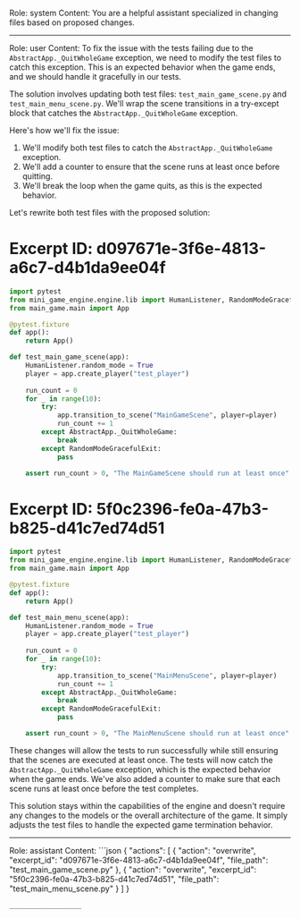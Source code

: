 Role: system
Content: You are a helpful assistant specialized in changing files based on proposed changes.
__________________
Role: user
Content: To fix the issue with the tests failing due to the `AbstractApp._QuitWholeGame` exception, we need to modify the test files to catch this exception. This is an expected behavior when the game ends, and we should handle it gracefully in our tests.

The solution involves updating both test files: `test_main_game_scene.py` and `test_main_menu_scene.py`. We'll wrap the scene transitions in a try-except block that catches the `AbstractApp._QuitWholeGame` exception.

Here's how we'll fix the issue:

1. We'll modify both test files to catch the `AbstractApp._QuitWholeGame` exception.
2. We'll add a counter to ensure that the scene runs at least once before quitting.
3. We'll break the loop when the game quits, as this is the expected behavior.

Let's rewrite both test files with the proposed solution:

# Excerpt ID: d097671e-3f6e-4813-a6c7-d4b1da9ee04f
```python test_main_game_scene.py
import pytest
from mini_game_engine.engine.lib import HumanListener, RandomModeGracefulExit, AbstractApp
from main_game.main import App

@pytest.fixture
def app():
    return App()

def test_main_game_scene(app):
    HumanListener.random_mode = True
    player = app.create_player("test_player")
    
    run_count = 0
    for _ in range(10):
        try:
            app.transition_to_scene("MainGameScene", player=player)
            run_count += 1
        except AbstractApp._QuitWholeGame:
            break
        except RandomModeGracefulExit:
            pass

    assert run_count > 0, "The MainGameScene should run at least once"
```

# Excerpt ID: 5f0c2396-fe0a-47b3-b825-d41c7ed74d51
```python test_main_menu_scene.py
import pytest
from mini_game_engine.engine.lib import HumanListener, RandomModeGracefulExit, AbstractApp
from main_game.main import App

@pytest.fixture
def app():
    return App()

def test_main_menu_scene(app):
    HumanListener.random_mode = True
    player = app.create_player("test_player")
    
    run_count = 0
    for _ in range(10):
        try:
            app.transition_to_scene("MainMenuScene", player=player)
            run_count += 1
        except AbstractApp._QuitWholeGame:
            break
        except RandomModeGracefulExit:
            pass

    assert run_count > 0, "The MainMenuScene should run at least once"
```

These changes will allow the tests to run successfully while still ensuring that the scenes are executed at least once. The tests will now catch the `AbstractApp._QuitWholeGame` exception, which is the expected behavior when the game ends. We've also added a counter to make sure that each scene runs at least once before the test completes.

This solution stays within the capabilities of the engine and doesn't require any changes to the models or the overall architecture of the game. It simply adjusts the test files to handle the expected game termination behavior.
__________________
Role: assistant
Content: ```json
{
  "actions": [
    {
      "action": "overwrite",
      "excerpt_id": "d097671e-3f6e-4813-a6c7-d4b1da9ee04f",
      "file_path": "test_main_game_scene.py"
    },
    {
      "action": "overwrite",
      "excerpt_id": "5f0c2396-fe0a-47b3-b825-d41c7ed74d51",
      "file_path": "test_main_menu_scene.py"
    }
  ]
}
```
__________________
